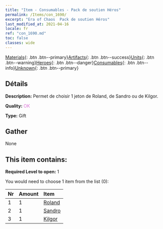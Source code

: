 ```yaml
---
title: "Item - Consumables - Pack de soutien Héros"
permalink: /Items/con_1690/
excerpt: "Era of Chaos  Pack de soutien Héros"
last_modified_at: 2021-04-16
locale: fr
ref: "con_1690.md"
toc: false
classes: wide
---
```

 [Materials](/fr/Items/){: .btn .btn--primary}[Artifacts](/fr/Items/Artifacts/){: .btn .btn--success}[Units](/fr/Items/Units/){: .btn .btn--warning}[Heroes](/fr/Items/Heroes/){: .btn .btn--danger}[Consumables](/fr/Items/Consumables/){: .btn .btn--info}[Unknown](/fr/Items/Unknown/){: .btn .btn--primary}

## Détails
 **Description:** Permet de choisir 1 jeton de Roland, de Sandro ou de Kilgor.

 **Quality:** <span style="color: #DA70D6">OK</span>

 **Type:** Gift

## Gather

  None

## This item contains:

 **Required Level to open:** 1

 You would need to choose 1 item from the list (0):

  | Nr | Amount |     Item    |
  |:---|:-------|:------------|
  | 1 | 1 | [Roland](/fr/Items/her_362/) |  | 
  | 2 | 1 | [Sandro](/fr/Items/her_371/) |  | 
  | 3 | 1 | [Kilgor](/fr/Items/her_374/) |  | 
